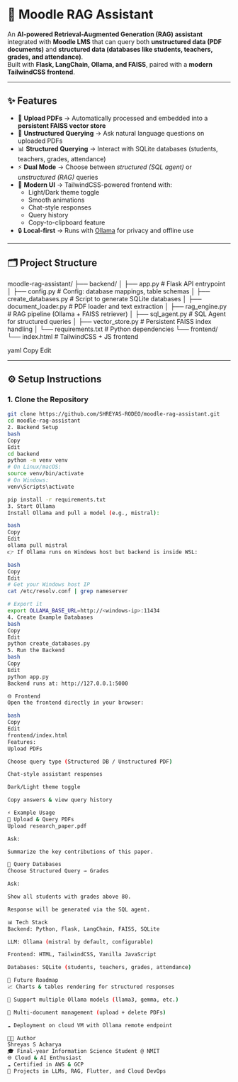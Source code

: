 # 📘 Moodle RAG Assistant

An **AI-powered Retrieval-Augmented Generation (RAG) assistant** integrated with **Moodle LMS** that can query both **unstructured data (PDF documents)** and **structured data (databases like students, teachers, grades, and attendance)**.  
Built with **Flask, LangChain, Ollama, and FAISS**, paired with a **modern TailwindCSS frontend**.

---

## ✨ Features
- 📂 **Upload PDFs** → Automatically processed and embedded into a **persistent FAISS vector store**  
- 🧠 **Unstructured Querying** → Ask natural language questions on uploaded PDFs  
- 📊 **Structured Querying** → Interact with SQLite databases (students, teachers, grades, attendance)  
- ⚡ **Dual Mode** → Choose between *structured (SQL agent)* or *unstructured (RAG)* queries  
- 🎨 **Modern UI** → TailwindCSS-powered frontend with:
  - Light/Dark theme toggle  
  - Smooth animations  
  - Chat-style responses  
  - Query history  
  - Copy-to-clipboard feature  
- 🔒 **Local-first** → Runs with [Ollama](https://ollama.ai) for privacy and offline use  

---

## 🗂️ Project Structure
moodle-rag-assistant/
├── backend/
│ ├── app.py # Flask API entrypoint
│ ├── config.py # Config: database mappings, table schemas
│ ├── create_databases.py # Script to generate SQLite databases
│ ├── document_loader.py # PDF loader and text extraction
│ ├── rag_engine.py # RAG pipeline (Ollama + FAISS retriever)
│ ├── sql_agent.py # SQL Agent for structured queries
│ ├── vector_store.py # Persistent FAISS index handling
│ └── requirements.txt # Python dependencies
└── frontend/
└── index.html # TailwindCSS + JS frontend

yaml
Copy
Edit

---

## ⚙️ Setup Instructions

### 1. Clone the Repository
```bash
git clone https://github.com/SHREYAS-RODEO/moodle-rag-assistant.git
cd moodle-rag-assistant
2. Backend Setup
bash
Copy
Edit
cd backend
python -m venv venv
# On Linux/macOS:
source venv/bin/activate
# On Windows:
venv\Scripts\activate

pip install -r requirements.txt
3. Start Ollama
Install Ollama and pull a model (e.g., mistral):

bash
Copy
Edit
ollama pull mistral
👉 If Ollama runs on Windows host but backend is inside WSL:

bash
Copy
Edit
# Get your Windows host IP
cat /etc/resolv.conf | grep nameserver

# Export it
export OLLAMA_BASE_URL=http://<windows-ip>:11434
4. Create Example Databases
bash
Copy
Edit
python create_databases.py
5. Run the Backend
bash
Copy
Edit
python app.py
Backend runs at: http://127.0.0.1:5000

🌐 Frontend
Open the frontend directly in your browser:

bash
Copy
Edit
frontend/index.html
Features:
Upload PDFs

Choose query type (Structured DB / Unstructured PDF)

Chat-style assistant responses

Dark/Light theme toggle

Copy answers & view query history

⚡ Example Usage
🔹 Upload & Query PDFs
Upload research_paper.pdf

Ask:

Summarize the key contributions of this paper.

🔹 Query Databases
Choose Structured Query → Grades

Ask:

Show all students with grades above 80.

Response will be generated via the SQL agent.

📊 Tech Stack
Backend: Python, Flask, LangChain, FAISS, SQLite

LLM: Ollama (mistral by default, configurable)

Frontend: HTML, TailwindCSS, Vanilla JavaScript

Databases: SQLite (students, teachers, grades, attendance)

🔮 Future Roadmap
📈 Charts & tables rendering for structured responses

🤖 Support multiple Ollama models (llama3, gemma, etc.)

📂 Multi-document management (upload + delete PDFs)

☁️ Deployment on cloud VM with Ollama remote endpoint

👨‍💻 Author
Shreyas S Acharya
🎓 Final-year Information Science Student @ NMIT
🌐 Cloud & AI Enthusiast
☁️ Certified in AWS & GCP
🤖 Projects in LLMs, RAG, Flutter, and Cloud DevOps

